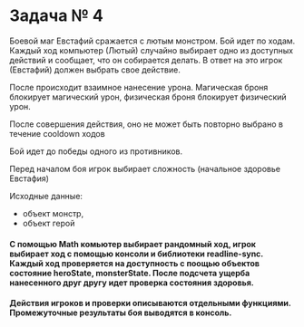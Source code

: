 # Задача № 4
Боевой маг Евстафий сражается с лютым монстром.
Бой идет по ходам. Каждый ход компьютер (Лютый) случайно выбирает одно из доступных действий и сообщает, что он собирается делать. В ответ на это игрок (Евстафий) должен выбрать свое действие.

После происходит взаимное нанесение урона. Магическая броня блокирует магический урон, физическая броня блокирует физический урон.

После совершения действия, оно не может быть повторно выбрано в течение cooldown ходов

Бой идет до победы одного из противников.

Перед началом боя игрок выбирает сложность (начальное здоровье Евстафия)

Исходные данные:
- объект монстр,
- объект герой


#### С помощью Math комьютер выбирает рандомный ход, игрок выбирает ход с помощью консоли и библиотеки readline-sync. Каждый ход проверяется на доступность с поощью объектов состояние heroState, monsterState. После подсчета ущерба нанесенного друг другу идет проверка состояния здоровья. 
#### Действия игроков и проверки описываются отдельными функциями. Промежуточные результаты боя выводятся в консоль.
